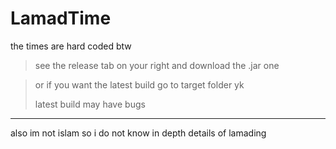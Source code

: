 # LamadTime
the times are hard coded btw
<br>
> see the release tab on your right and download the .jar one

> or if you want the latest build go to target folder yk
>
> latest build may have bugs

---

also im not islam so i do not know in depth details of lamading
